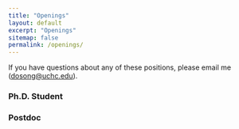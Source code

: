 ```yaml
---
title: "Openings"
layout: default
excerpt: "Openings"
sitemap: false
permalink: /openings/
---
```


If you have questions about any of these positions, please email me (<dosong@uchc.edu>).

### Ph.D. Student

### Postdoc
